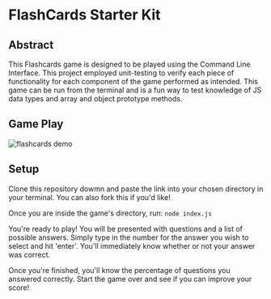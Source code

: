 # FlashCards Starter Kit

## Abstract

This Flashcards game is designed to be played using the Command Line Interface. This project employed unit-testing to verify each piece of functionality for each component of the game performed as intended. This game can be run from the terminal and is a fun way to test knowledge of JS data types and array and object prototype methods.

## Game Play
![flashcards demo](https://user-images.githubusercontent.com/46407593/63132807-a286b600-bf7f-11e9-95d0-277013b00412.gif)

## Setup

Clone this repository dowmn and paste the link into your chosen directory in your terminal. You can also fork this if you'd like!

Once you are inside the game's directory, run:
```node index.js```

You're ready to play! You will be presented with questions and a list of possible answers. Simply type in the number for the answer you wish to select and hit 'enter'. You'll immediately know whether or not your answer was correct.

Once you're finished, you'll know the percentage of questions you answered correctly. Start the game over and see if you can improve your score!


